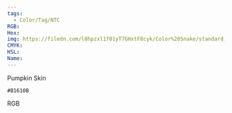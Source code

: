 ```yaml
---
tags:
  - Color/Tag/NTC
RGB:
Hex:
img: https://filedn.com/l0hpzxl1f01yT7GHxtF8cyk/Color%20Snake/standard_csv_to_svg/B1610B.svg
CMYK:
HSL:
Name:
---
```

Pumpkin Skin
```palette
#B1610B
```
RGB
